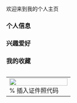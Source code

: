 欢迎来到我的个人主页

### 个人信息

### 兴趣爱好

### 我的收藏

<table border="0">
<table border="0">
  <tr>
    <td width="100%">
      <img src="/zhengjianzhao.jpg" width="100%">      % 插入证件照代码
    </td>
  </tr>
</table>
